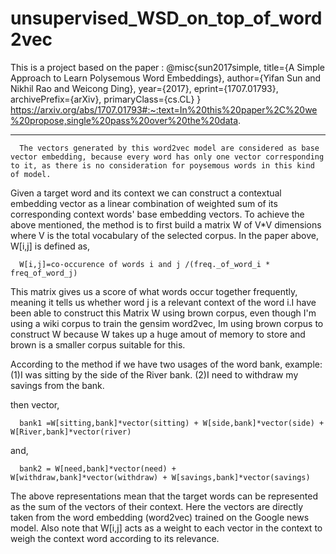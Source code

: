 # unsupervised_WSD_on_top_of_word2vec
This is a project based on the paper : 
@misc{sun2017simple,
      title={A Simple Approach to Learn Polysemous Word Embeddings}, 
      author={Yifan Sun and Nikhil Rao and Weicong Ding},
      year={2017},
      eprint={1707.01793},
      archivePrefix={arXiv},
      primaryClass={cs.CL}
}  
https://arxiv.org/abs/1707.01793#:~:text=In%20this%20paper%2C%20we%20propose,single%20pass%20over%20the%20data.
***********************************************************************************************************************************
      The vectors generated by this word2vec model are considered as base vector embedding, because every word has only one vector corresponding to it, as there is no consideration for poysemous words in this kind of model.
Given a target word and its context we can construct a contextual embedding vector as a linear combination of weighted sum of its corresponding context words' base embedding vectors.
To achieve the above mentioned, the method is to first build a matrix W of V*V dimensions where V is the total vocabulary of the selected corpus. In the paper above, W[i,j] is defined as,

      W[i,j]=co-occurence of words i and j /(freq._of_word_i * freq_of_word_j)

   This matrix gives us a score of what words occur together frequently, meaning it tells us whether word j is a relevant context of the word i.I have been able to construct this Matrix W using brown corpus, even though I'm using a wiki corpus to train the gensim word2vec, Im using brown corpus to construct W because W takes up a huge amout of memory to store and brown is a smaller corpus suitable for this.

   According to the method if we have two usages of the word bank, example: (1)I was sitting by the side of the River bank. (2)I need to withdraw my savings from the bank.

then vector, 
                  
      bank1 =W[sitting,bank]*vector(sitting) + W[side,bank]*vector(side) + W[River,bank]*vector(river)
and,

      bank2 = W[need,bank]*vector(need) + W[withdraw,bank]*vector(withdraw) + W[savings,bank]*vector(savings)

The above representations mean that the target words can be represented as the sum of the vectors of their context. Here the vectors are directly taken from the word embedding (word2vec) trained on the Google news model. Also note that W[i,j] acts as a weight to each vector in the context to weigh the context word according to its relevance.
